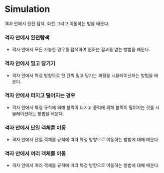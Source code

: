 # **Simulation**
격자 안에서 완전 탐색, 회전 그리고 이동하는 법을 배운다.


### 격자 안에서 완전탐색
- 격자 안에서 모든 가능한 경우를 탐색하여 원하는 결과를 얻는 방법을 배운다.

### 격자 안에서 밀고 당기기
- 격자 안에서 특정 방향으로 한 칸씩 밀고 당기는 과정을 시뮬레이션하는 방법을 배운다.

### 격자 안에서 터지고 떨어지는 경우
- 격자 안에서 특정 규칙에 의해 블럭이 터지고 중력에 의해 블럭이 떨어지는 것을 시뮬레이션하는 방법을 배운다.

### 격자 안에서 단일 객체를 이동
- 격자 안에서 단일 객체를 규칙에 따라 특정 방향으로 이동하는 방법에 대해 배운다.

### 격자 안에서 여러 객체를 이동
- 격자 안에서 여러 객체를 규칙에 따라 특정 방향으로 이동하는 방법에 대해 배운다.